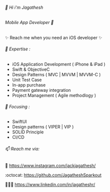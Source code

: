 ###### 👋  Hi i'm Jagathesh

###### Mobile App Developer 

✨ Reach me when you need an iOS developer ✨


###### 🚀 Expertise :

- iOS Application Development ( iPhone & iPad )
- Swift & ObjectiveC
- Design Patterns ( MVC | MVVM | MVVM-C )
- Unit Test Case
- In-app purchase
- Payment gateway integration
- Project Management ( Agile methodlogy )

###### 🎯 Focusing :

- SwiftUI
- Design patterns ( VIPER | VIP )
- SOLID Principle
- CI/CD


###### 📫 Reach me via:

   :rainbow:  https://www.instagram.com/jackjagathesh/

   :octocat:  https://github.com/JagatheshSparkout

   🧑‍🤝‍🧑  https://www.linkedin.com/in/jagatheshr/
